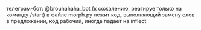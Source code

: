 телеграм-бот: @brouhahaha_bot (к сожалению, реагируе только на команду /start)
в файле morph.py лежит код, выполняющий замену слов в предложении, код рабочий, иногда падает на inflect
